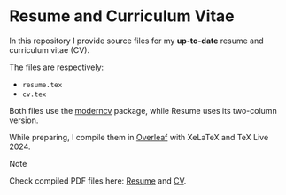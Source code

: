 # Resume and Curriculum Vitae

In this repository I provide source files for my **up-to-date** resume and curriculum vitae (CV).

The files are respectively:
- `resume.tex`
- `cv.tex`

Both files use the [moderncv](https://github.com/moderncv/moderncv) package, while Resume uses its two-column version.

While preparing, I compile them in [Overleaf](https://www.overleaf.com/) with XeLaTeX and TeX Live 2024.

> [!NOTE]
> Check compiled PDF files here: [Resume](https://latexonline.cc/compile?git=https://github.com/kisnikser/CV&target=resume.tex&command=xelatex&force=true) and [CV](https://latexonline.cc/compile?git=https://github.com/kisnikser/CV&target=cv.tex&command=xelatex&force=true).